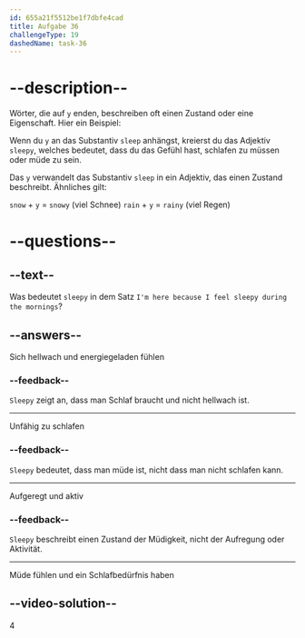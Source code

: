 ```yaml
---
id: 655a21f5512be1f7dbfe4cad
title: Aufgabe 36
challengeType: 19
dashedName: task-36
---
```


# --description--

Wörter, die auf `y` enden, beschreiben oft einen Zustand oder eine Eigenschaft. Hier ein Beispiel:

Wenn du `y` an das Substantiv `sleep` anhängst, kreierst du das Adjektiv `sleepy`, welches bedeutet, dass du das Gefühl hast, schlafen zu müssen oder müde zu sein.

Das `y` verwandelt das Substantiv `sleep` in ein Adjektiv, das einen Zustand beschreibt. Ähnliches gilt:

`snow` + `y` = `snowy` (viel Schnee) `rain` + `y` = `rainy` (viel Regen)

# --questions--

## --text--

Was bedeutet `sleepy` in dem Satz `I'm here because I feel sleepy during the mornings`?

## --answers--

Sich hellwach und energiegeladen fühlen

### --feedback--

`Sleepy` zeigt an, dass man Schlaf braucht und nicht hellwach ist.

---

Unfähig zu schlafen

### --feedback--

`Sleepy` bedeutet, dass man müde ist, nicht dass man nicht schlafen kann.

---

Aufgeregt und aktiv

### --feedback--

`Sleepy` beschreibt einen Zustand der Müdigkeit, nicht der Aufregung oder Aktivität.

---

Müde fühlen und ein Schlafbedürfnis haben

## --video-solution--

4
